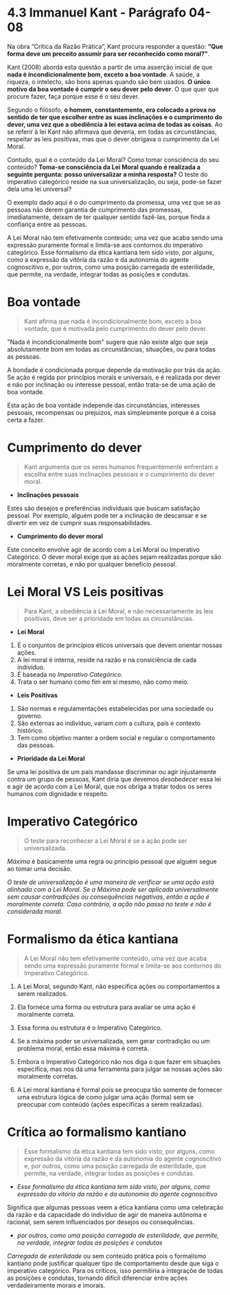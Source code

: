 # 4.3 Immanuel Kant - Parágrafo 04-08

Na obra “Crítica da Razão Prática”, Kant procura responder a questão: **“Que forma deve um preceito assumir para ser reconhecido como moral?”**.

Kant (2008) aborda esta questão a partir de uma asserção inicial de que **nada é incondicionalmente bom, exceto a boa vontade**. A saúde, a riqueza, o intelecto, são bons apenas quando são bem usados. **O único motivo da boa vontade é cumprir o seu dever pelo dever**. O que quer que procure fazer, faça porque esse é o seu dever.

Segundo o filósofo, **o homem, constantemente, era colocado a prova no sentido de ter que escolher entre as suas inclinações e o cumprimento do dever, uma vez que a obediência à lei estava acima de todas as coisas**. Ao se referir à lei Kant não afirmava que deveria, em todas as circunstâncias, respeitar as leis positivas, mas que o dever obrigava o cumprimento da Lei Moral.

Contudo, qual é o conteúdo da Lei Moral? Como tomar consciência do seu conteúdo? **Toma-se consciência da Lei Moral quando é realizada a seguinte pergunta: posso universalizar a minha resposta?** O teste do imperativo categórico reside na sua universalização, ou seja, pode-se fazer dela uma lei universal?

O exemplo dado aqui é o do cumprimento da promessa, uma vez que se as pessoas não derem garantia de cumprimento das promessas, imediatamente, deixam de ter qualquer sentido fazê-las, porque finda a confiança entre as pessoas.

A Lei Moral não tem efetivamente conteúdo; uma vez que acaba sendo uma expressão puramente formal e limita-se aos contornos do imperativo categórico. Esse formalismo da ética kantiana tem sido visto, por alguns, como a expressão da vitória da razão e da autonomia do agente cognoscitivo e, por outros, como uma posição carregada de esterilidade, que permite, na verdade, integrar todas as posições e condutas.

# Boa vontade

> Kant afirma que nada é incondicionalmente bom, exceto a boa vontade, que é motivada pelo cumprimento do dever pelo dever.

"Nada é incondicionalmente bom" sugere que não existe algo que seja absolutamente bom em todas as circunstâncias, situações, ou para todas as pessoas.

A bondade é condicionada porque depende da motivação por trás da ação. Se ação é regida por princípios morais e universais, e é realizada por dever e não por inclinação ou interesse pessoal, então trata-se de uma ação de boa vontade.

Esta ação de boa vontade independe das circunstâncias, interesses pessoais, recompensas ou prejuízos, mas simplesmente porque é a coisa certa a fazer.

# Cumprimento do dever

> Kant argumenta que os seres humanos frequentemente enfrentam a escolha entre suas inclinações pessoais e o cumprimento do dever moral.

- **Inclinações pessoais**

Estes são desejos e preferências individuais que buscam satisfação pessoal. Por exemplo, alguém pode ter a inclinação de descansar e se divertir em vez de cumprir suas responsabilidades.

- **Cumprimento do dever moral**

Este conceito envolve agir de acordo com a Lei Moral ou Imperativo Categórico. O dever moral exige que as ações sejam realizadas porque são moralmente corretas, e não por qualquer benefício pessoal.

# Lei Moral VS Leis positivas

> Para Kant, a obediência à Lei Moral, e não necessariamente às leis positivas, deve ser a prioridade em todas as circunstâncias.

- **Lei Moral**

1. É o conjuntos de princípios éticos universais que devem orientar nossas ações.
2. A lei moral é interna, reside na razão e na consiciência de cada indivíduo.
3. É baseada no *Imperativo Categórico*.
4. Trata o ser humano como fim em si mesmo, não como meio.

- **Leis Positivas**

1. São normas e regulamentações estabelecidas por uma sociedade ou governo.
2. São externas ao indivíduo, variam com a cultura, país e contexto histórico.
3. Tem como objetivo manter a ordem social e regular o comportamento das pessoas.

- **Prioridade da Lei Moral**

Se uma lei positiva de um país mandasse discriminar ou agir injustamente contra um grupo de pessoas, Kant diria que devemos *desobedecer* essa lei e agir de acordo com a Lei Moral, que nos obriga a tratar todos os seres humanos com dignidade e respeito.

# Imperativo Categórico

> O teste para reconhecer a Lei Moral é se a ação pode ser universalizada.

*Máxima* é basicamente uma regra ou princípio pessoal que alguém segue ao tomar uma decisão.

*O teste de universalização é uma maneira de verificar se uma ação está alinhada com a Lei Moral. Se a Máxima pode ser aplicada universalmente sem causar contradições ou consequências negativas, então a ação é moralmente correta. Caso contrário, a ação não passa no teste e não é considerada moral.*

# Formalismo da ética kantiana

> A Lei Moral não tem efetivamente conteúdo, uma vez que acaba sendo uma expressão puramente formal e limita-se aos contornos do Imperativo Categórico.

1. A Lei Moral, segundo Kant, não especifica ações ou comportamentos a serem realizados.
   
2. Ela fornece uma forma ou estrutura para avaliar se uma ação é moralmente correta.
   
3. Essa forma ou estrutura é o Imperativo Categórico.
   
4. Se a máxima poder se universalizada, sem gerar contradição ou um problema moral, então essa máxima é correta.
   
5. Embora o Imperativo Categórico não nos diga o que fazer em situações específica, mas nos dá uma ferramenta para julgar se nossas ações são moralmente corretas.
   
6. A Lei moral kantiana é formal pois se preocupa tão somente de fornecer uma estrutura lógica de como julgar uma ação (forma) sem se preocupar com conteúdo (ações específicas a serem realizadas).

# Crítica ao formalismo kantiano

> Esse formalismo da ética kantiana tem sido visto, por alguns, como expressão da vitória da razão e da autonomia do agente cognoscitivo e, por outros, como uma posição carregada de esterilidade, que permite, na verdade, integrar todas as posições e condutas.

- *Esse formalismo da ética kantiana tem sido visto, por alguns, como expressão da vitória da razão e da autonomia do agente cognoscitivo*
  
Significa que algumas pessoas veem a ética kantiana como uma celebração da razão e da capacidade do indivíduo de agir de maneira autônoma e racional, sem serem influenciados por desejos ou consequências.

- *por outros, como uma posição carregada de esterilidade, que permite, na verdade, integrar todas as posições e condutas*

*Carregada de esterilidade* ou sem conteúdo prática pois o formalismo kantiano pode justificar qualquer tipo de comportamento desde que siga o imperativo categórico. Para os críticos, isso permitiria a integraçõe de todas as posições e condutas, tornando difícil diferenciar entre ações verdadeiramente morais e imorais.